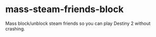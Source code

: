 # mass-steam-friends-block
Mass block/unblock steam friends so you can play Destiny 2 without crashing.
